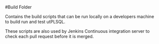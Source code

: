 #Build Folder

 Contains the build scripts that can be run locally on a developers machine to build run and test utPLSQL.  

 These scripts are also used by Jenkins Continuous integration server to check each pull request before it is merged.

